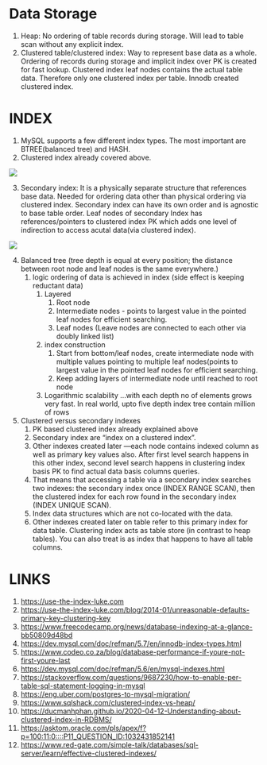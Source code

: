 # Data Storage
1. Heap: No ordering of table records during storage. Will lead to table scan without any explicit index.
2. Clustered table/clustered index: Way to represent base data as a whole. Ordering of records during storage and implicit index over PK is created for fast lookup. Clustered index leaf nodes contains the actual table data. Therefore only one clustered index per table. Innodb created clustered index.

# INDEX
1. MySQL supports a few different index types. The most important are BTREE(balanced tree) and HASH. 
2. Clustered index already covered above. 

![](https://github.com/khatwaniNikhil/DatabaseTuning/blob/main/images/clustered_index.png)

3. Secondary index: It is a physically separate structure that references base data. Needed for ordering data other than physical ordering via clustered index. Secondary index can have its own order and is agnostic to base table order. Leaf nodes of secondary Index has references/pointers to clustered index PK which adds one level of indirection to access acutal data(via clustered index).

![](https://github.com/khatwaniNikhil/DatabaseTuning/blob/main/images/non_clustered_index.png)

4. Balanced tree (tree depth is equal at every position; the distance between root node and leaf nodes is the same everywhere.)
    1. logic ordering of data is achieved in index (side effect is keeping reductant data)
        1. Layered 
            1. Root node 
            2. Intermediate nodes - points to largest value in the pointed leaf nodes for efficient searching.
            3. Leaf nodes (Leave nodes are connected to each other via doubly linked list)
        2. index construction
            1. Start from bottom/leaf nodes, create intermediate node with multiple values pointing to multiple leaf nodes(points to largest value in the pointed leaf nodes for efficient searching.
            2. Keep adding layers of intermediate node until reached to root node 
        3. Logarithmic scalability …with each depth no of elements grows very fast. In real world, upto five depth index tree contain million of rows
5. Clustered versus secondary indexes
    1. PK based clustered index already explained above
    2. Secondary index are “index on a clustered index”.
    3. Other indexes created later —each node contains indexed column as well as primary key values also. After first level search happens in this other index, second level search happens in clustering index basis PK to find actual data basis columns queries.
    4. That means that accessing a table via a secondary index searches two indexes: the secondary index once (INDEX RANGE SCAN), then the clustered index for each row found in the secondary index (INDEX UNIQUE SCAN).
    5. Index data structures which are not co-located with the data.
    6. Other indexes created later on table refer to this primary index for data table. Clustering index acts as table store (in contrast to heap tables). You can also treat is as index that happens to have all table columns.


# LINKS
1. https://use-the-index-luke.com
2. https://use-the-index-luke.com/blog/2014-01/unreasonable-defaults-primary-key-clustering-key
3. https://www.freecodecamp.org/news/database-indexing-at-a-glance-bb50809d48bd
4. https://dev.mysql.com/doc/refman/5.7/en/innodb-index-types.html
5. https://www.codeo.co.za/blog/database-performance-if-youre-not-first-youre-last
6. https://dev.mysql.com/doc/refman/5.6/en/mysql-indexes.html
7. https://stackoverflow.com/questions/9687230/how-to-enable-per-table-sql-statement-logging-in-mysql
8. https://eng.uber.com/postgres-to-mysql-migration/
9. https://www.sqlshack.com/clustered-index-vs-heap/
10. https://ducmanhphan.github.io/2020-04-12-Understanding-about-clustered-index-in-RDBMS/
11. https://asktom.oracle.com/pls/apex/f?p=100:11:0::::P11_QUESTION_ID:1032431852141
12. https://www.red-gate.com/simple-talk/databases/sql-server/learn/effective-clustered-indexes/
